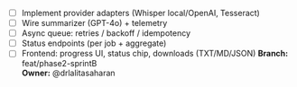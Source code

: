 - [ ] Implement provider adapters (Whisper local/OpenAI, Tesseract)
- [ ] Wire summarizer (GPT-4o) + telemetry
- [ ] Async queue: retries / backoff / idempotency
- [ ] Status endpoints (per job + aggregate)
- [ ] Frontend: progress UI, status chip, downloads (TXT/MD/JSON)
**Branch:** feat/phase2-sprintB  
**Owner:** @drlalitasaharan
